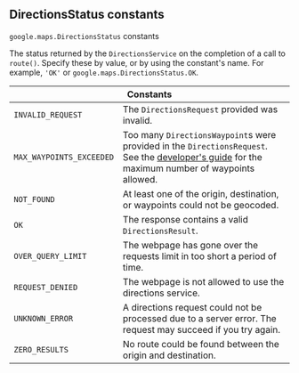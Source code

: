 <h2 id="DirectionsStatus"> DirectionsStatus constants </h2><p>
<code><span itemprop="path">google.maps</span>.<span itemprop="name">DirectionsStatus</span></code>
constants
</p><p>The status returned by the <code>DirectionsService</code> on the completion of a call to <code>route()</code>. Specify these by value, or by using the constant's name. For example, <code>'OK'</code> or <code>google.maps.DirectionsStatus.OK</code>.</p><div class="devsite-table-wrapper"><table class="constants responsive" summary="DirectionsStatus constants">
<thead>
<tr><th colspan="2">Constants</th>
</tr></thead>
<tbody>
<tr id="DirectionsStatus.INVALID_REQUEST">
<td><code><span>INVALID_REQUEST</span></code></td>
<td>The <code><span>DirectionsRequest</span></code> provided was invalid.</td>
</tr>
<tr id="DirectionsStatus.MAX_WAYPOINTS_EXCEEDED">
<td><code><span>MAX_WAYPOINTS_EXCEEDED</span></code></td>
<td>Too many <code><span>DirectionsWaypoint</span></code>s were provided in the <code><span>DirectionsRequest</span></code>. See the <a href="https://developers.google.com/maps/documentation/javascript/directions#UsageLimits"> developer's guide</a> for the maximum number of waypoints allowed.</td>
</tr>
<tr id="DirectionsStatus.NOT_FOUND">
<td><code><span>NOT_FOUND</span></code></td>
<td>At least one of the origin, destination, or waypoints could not be geocoded.</td>
</tr>
<tr id="DirectionsStatus.OK">
<td><code><span>OK</span></code></td>
<td>The response contains a valid <code><span>DirectionsResult</span></code>.</td>
</tr>
<tr id="DirectionsStatus.OVER_QUERY_LIMIT">
<td><code><span>OVER_QUERY_LIMIT</span></code></td>
<td>The webpage has gone over the requests limit in too short a period of time.</td>
</tr>
<tr id="DirectionsStatus.REQUEST_DENIED">
<td><code><span>REQUEST_DENIED</span></code></td>
<td>The webpage is not allowed to use the directions service.</td>
</tr>
<tr id="DirectionsStatus.UNKNOWN_ERROR">
<td><code><span>UNKNOWN_ERROR</span></code></td>
<td>A directions request could not be processed due to a server error. The request may succeed if you try again.</td>
</tr>
<tr id="DirectionsStatus.ZERO_RESULTS">
<td><code><span>ZERO_RESULTS</span></code></td>
<td>No route could be found between the origin and destination.</td>
</tr>
</tbody>
</table></div>